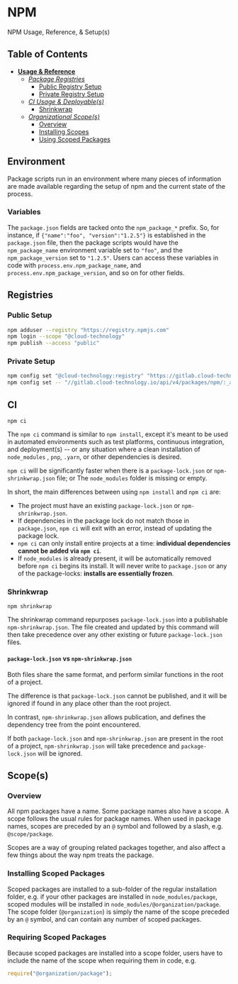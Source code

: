 # NPM #

NPM Usage, Reference, & Setup(s)

## Table of Contents ##

- [**Usage & Reference**](#npm)
    - [*Package Registries*](#Registries)
        - [Public Registry Setup](#public-setup)
        - [Private Registry Setup](#private-setup)
    - [*CI Usage & Deployable(s)*](#ci)
        - [Shrinkwrap](#shrinkwrap)
    - [*Organizational Scope(s)*](#scopes)
        - [Overview](#overview)
        - [Installing Scopes](#installing-scoped-packages)
        - [Using Scoped Packages](#requiring-scoped-packages)

## Environment ##

Package scripts run in an environment where many pieces of information are made available regarding the setup of npm and
the current state of the process.

### Variables ###

The `package.json` fields are tacked onto the `npm_package_*` prefix. So, for instance,
if `{"name":"foo", "version":"1.2.5"}` is established in the `package.json` file, then the package scripts would have
the `npm_package_name` environment variable set to `"foo"`, and the `npm_package_version` set to `"1.2.5"`. Users can
access these variables in code with `process.env.npm_package_name`, and `process.env.npm_package_version`, and so on for
other fields.

## Registries ##

### Public Setup ###

```bash
npm adduser --registry "https://registry.npmjs.com"
npm login --scope "@cloud-technology"
npm publish --access "public"
```

### Private Setup ###

```bash
npm config set "@cloud-technology:registry" "https://gitlab.cloud-technology.io/api/v4/packages/npm/" --location "project"
npm config set -- "//gitlab.cloud-technology.io/api/v4/packages/npm/:_authToken" "[Personal-Access-Token]" --location "user"
```

## CI ##

```npm
npm ci
```

The `npm ci` command is similar to `npm install`, except it's meant to be used in automated environments such as test
platforms, continuous integration, and deployment(s) -- or any situation where a clean installation of `node_modules`
, `pnp`, `.yarn`, or other dependencies is desired.

`npm ci` will be significantly faster when there is a `package-lock.json` or
`npm-shrinkwrap.json` file; or The `node_modules` folder is missing or empty.

In short, the main differences between using `npm install` and `npm ci` are:

- The project must have an existing `package-lock.json` or `npm-shrinkwrap.json`.
- If dependencies in the package lock do not match those in `package.json`, `npm ci` will exit with an error, instead of
  updating the package lock.
- `npm ci` can only install entire projects at a time: **individual dependencies cannot be added via `npm ci`**.
- If `node_modules` is already present, it will be automatically removed before
  `npm ci` begins its install. It will never write to `package.json` or any of the package-locks: **installs are
  essentially frozen**.

### Shrinkwrap ###

```npm
npm shrinkwrap
```

The shrinkwrap command repurposes `package-lock.json` into a publishable `npm-shrinkwrap.json`. The file created and
updated by this command will then take precedence over any other existing or future `package-lock.json` files.

#### `package-lock.json` vs `npm-shrinkwrap.json` ####

Both files share the same format, and perform similar functions in the root of a project.

The difference is that `package-lock.json` cannot be published, and it will be ignored if found in any place other than
the root project.

In contrast, `npm-shrinkwrap.json` allows publication, and defines the dependency tree from the point encountered.

If both `package-lock.json` and `npm-shrinkwrap.json` are present in the root of a project, `npm-shrinkwrap.json` will
take precedence and
`package-lock.json` will be ignored.

## Scope(s) ##

### Overview ###

All npm packages have a name. Some package names also have a scope. A scope follows the usual rules for package names.
When used in package names, scopes are preceded by an `@` symbol and followed by a slash, e.g. `@scope/package`.

Scopes are a way of grouping related packages together, and also affect a few things about the way npm treats the
package.

### Installing Scoped Packages ###

Scoped packages are installed to a sub-folder of the regular installation folder, e.g. if your other packages are
installed in `node_modules/package`, scoped modules will be installed in `node_modules/@organization/package`. The scope
folder (`@organization`) is simply the name of the scope preceded by an `@` symbol, and can contain any number of scoped
packages.

### Requiring Scoped Packages ###

Because scoped packages are installed into a scope folder, users have to include the name of the scope when requiring
them in code, e.g.

```javascript
require("@organization/package");
```
